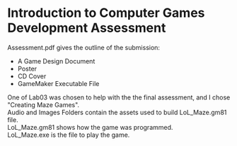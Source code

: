 # Introduction to Computer Games Development Assessment

Assessment.pdf gives the outline of the submission:
- A Game Design Document
- Poster
- CD Cover
- GameMaker Executable File

One of Lab03 was chosen to help with the the final assessment, and I chose "Creating Maze Games".\
Audio and Images Folders contain the assets used to build LoL_Maze.gm81 file.\
LoL_Maze.gm81 shows how the game was programmed.\
LoL_Maze.exe is the file to play the game.
